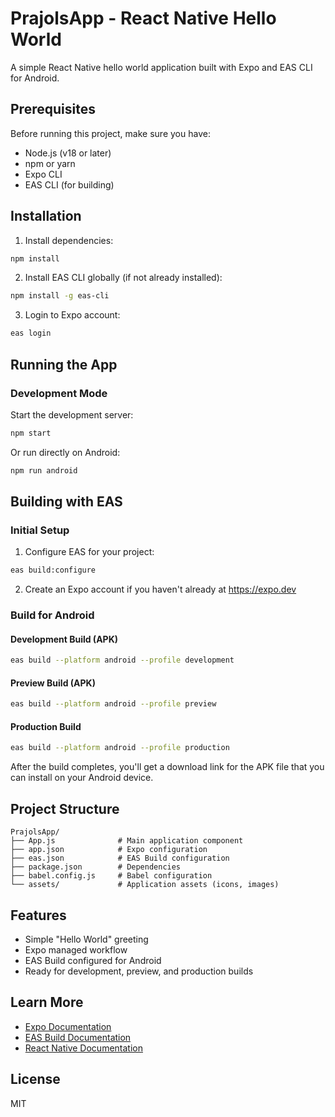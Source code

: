 # PrajolsApp - React Native Hello World

A simple React Native hello world application built with Expo and EAS CLI for Android.

## Prerequisites

Before running this project, make sure you have:
- Node.js (v18 or later)
- npm or yarn
- Expo CLI
- EAS CLI (for building)

## Installation

1. Install dependencies:
```bash
npm install
```

2. Install EAS CLI globally (if not already installed):
```bash
npm install -g eas-cli
```

3. Login to Expo account:
```bash
eas login
```

## Running the App

### Development Mode

Start the development server:
```bash
npm start
```

Or run directly on Android:
```bash
npm run android
```

## Building with EAS

### Initial Setup

1. Configure EAS for your project:
```bash
eas build:configure
```

2. Create an Expo account if you haven't already at https://expo.dev

### Build for Android

#### Development Build (APK)
```bash
eas build --platform android --profile development
```

#### Preview Build (APK)
```bash
eas build --platform android --profile preview
```

#### Production Build
```bash
eas build --platform android --profile production
```

After the build completes, you'll get a download link for the APK file that you can install on your Android device.

## Project Structure

```
PrajolsApp/
├── App.js              # Main application component
├── app.json            # Expo configuration
├── eas.json            # EAS Build configuration
├── package.json        # Dependencies
├── babel.config.js     # Babel configuration
└── assets/             # Application assets (icons, images)
```

## Features

- Simple "Hello World" greeting
- Expo managed workflow
- EAS Build configured for Android
- Ready for development, preview, and production builds

## Learn More

- [Expo Documentation](https://docs.expo.dev/)
- [EAS Build Documentation](https://docs.expo.dev/build/introduction/)
- [React Native Documentation](https://reactnative.dev/)

## License

MIT
